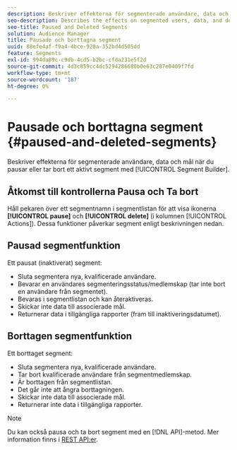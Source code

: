 ```yaml
---
description: Beskriver effekterna för segmenterade användare, data och mål när du pausar eller tar bort ett aktivt segment med hjälp av Segment Builder.
seo-description: Describes the effects on segmented users, data, and destinations when you pause or delete an active segment using Segment Builder.
seo-title: Paused and Deleted Segments
solution: Audience Manager
title: Pausade och borttagna segment
uuid: 88efe4af-f9a4-4bce-920a-352bd4d505dd
feature: Segments
exl-id: 994da89c-c9db-4cd5-b2bc-cfda231e5f2d
source-git-commit: 4d3c859cc4dc5294286680b0e63c287e0409f7fd
workflow-type: tm+mt
source-wordcount: '187'
ht-degree: 0%

---
```


# Pausade och borttagna segment {#paused-and-deleted-segments}

Beskriver effekterna för segmenterade användare, data och mål när du pausar eller tar bort ett aktivt segment med [!UICONTROL Segment Builder].

## Åtkomst till kontrollerna Pausa och Ta bort

Håll pekaren över ett segmentnamn i segmentlistan för att visa ikonerna **[!UICONTROL pause]** och **[!UICONTROL delete]** (i kolumnen [!UICONTROL Actions]). Dessa funktioner påverkar segment enligt beskrivningen nedan.

## Pausad segmentfunktion

Ett pausat (inaktiverat) segment:

* Sluta segmentera nya, kvalificerade användare.
* Bevarar en användares segmenteringsstatus/medlemskap (tar inte bort en användare från segmentet).
* Bevaras i segmentlistan och kan återaktiveras.
* Skickar inte data till associerade mål.
* Returnerar data i tillgängliga rapporter (fram till inaktiveringsdatumet).

## Borttagen segmentfunktion

Ett borttaget segment:

* Sluta segmentera nya, kvalificerade användare.
* Tar bort kvalificerade användare från segmentmedlemskap.
* Är borttagen från segmentlistan.
* Det går inte att ångra borttagningen.
* Skickar inte data till associerade mål.
* Returnerar inte data i tillgängliga rapporter.

>[!NOTE]
>
>Du kan också pausa och ta bort segment med en [!DNL API]-metod. Mer information finns i [REST API:er](../../api/rest-api-main/rest-api-main.md).
